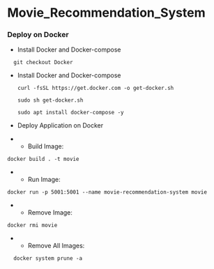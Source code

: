 # Movie_Recommendation_System

### Deploy on Docker

- Install Docker and Docker-compose

```
  git checkout Docker
```

- Install Docker and Docker-compose

  ```
  curl -fsSL https://get.docker.com -o get-docker.sh
  ```

  ```
  sudo sh get-docker.sh
  ```

  ```
  sudo apt install docker-compose -y
  ```

- Deploy Application on Docker

- - Build Image:

```
docker build . -t movie
```

- - Run Image:

```
docker run -p 5001:5001 --name movie-recommendation-system movie
```

- - Remove Image:

```
docker rmi movie
```

- - Remove All Images:

```
  docker system prune -a
```
